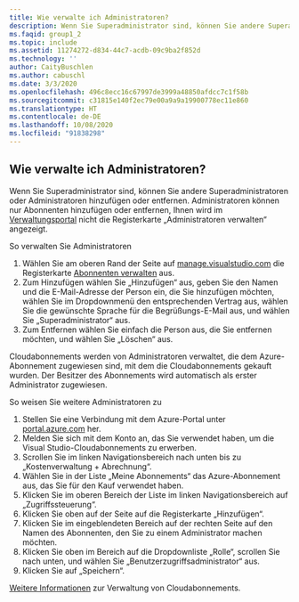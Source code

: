 ```yaml
---
title: Wie verwalte ich Administratoren?
description: Wenn Sie Superadministrator sind, können Sie andere Superadministratoren oder Administratoren hinzufügen oder entfernen. Administratoren können nur Abonnenten hinzufügen oder entfernen...
ms.faqid: group1_2
ms.topic: include
ms.assetid: 11274272-d834-44c7-acdb-09c9ba2f852d
ms.technology: ''
author: CaityBuschlen
ms.author: cabuschl
ms.date: 3/3/2020
ms.openlocfilehash: 496c8ecc16c67997de3999a48850afdcc7c1f58b
ms.sourcegitcommit: c31815e140f2ec79e00a9a9a19900778ec11e860
ms.translationtype: HT
ms.contentlocale: de-DE
ms.lasthandoff: 10/08/2020
ms.locfileid: "91838298"
---
```

## <a name="how-do-i-manage-administrators"></a>Wie verwalte ich Administratoren?

Wenn Sie Superadministrator sind, können Sie andere Superadministratoren oder Administratoren hinzufügen oder entfernen. Administratoren können nur Abonnenten hinzufügen oder entfernen, Ihnen wird im [Verwaltungsportal](https://manage.visualstudio.com) nicht die Registerkarte „Administratoren verwalten“ angezeigt.

So verwalten Sie Administratoren

1. Wählen Sie am oberen Rand der Seite auf [manage.visualstudio.com](https://manage.visualstudio.com) die Registerkarte [Abonnenten verwalten](https://manage.visualstudio.com/administrators) aus.
2. Zum Hinzufügen wählen Sie „Hinzufügen“ aus, geben Sie den Namen und die E-Mail-Adresse der Person ein, die Sie hinzufügen möchten, wählen Sie im Dropdownmenü den entsprechenden Vertrag aus, wählen Sie die gewünschte Sprache für die Begrüßungs-E-Mail aus, und wählen Sie „Superadministrator“ aus.
3. Zum Entfernen wählen Sie einfach die Person aus, die Sie entfernen möchten, und wählen Sie „Löschen“ aus.

Cloudabonnements werden von Administratoren verwaltet, die dem Azure-Abonnement zugewiesen sind, mit dem die Cloudabonnements gekauft wurden. Der Besitzer des Abonnements wird automatisch als erster Administrator zugewiesen.

So weisen Sie weitere Administratoren zu

1. Stellen Sie eine Verbindung mit dem Azure-Portal unter [portal.azure.com](https://portal.azure.com) her.
2. Melden Sie sich mit dem Konto an, das Sie verwendet haben, um die Visual Studio-Cloudabonnements zu erwerben.
3. Scrollen Sie im linken Navigationsbereich nach unten bis zu „Kostenverwaltung + Abrechnung“.
4. Wählen Sie in der Liste „Meine Abonnements“ das Azure-Abonnement aus, das Sie für den Kauf verwendet haben.
5. Klicken Sie im oberen Bereich der Liste im linken Navigationsbereich auf „Zugriffssteuerung“.
6. Klicken Sie oben auf der Seite auf die Registerkarte „Hinzufügen“.
7. Klicken Sie im eingeblendeten Bereich auf der rechten Seite auf den Namen des Abonnenten, den Sie zu einem Administrator machen möchten.
8. Klicken Sie oben im Bereich auf die Dropdownliste „Rolle“, scrollen Sie nach unten, und wählen Sie „Benutzerzugriffsadministrator“ aus.
9. Klicken Sie auf „Speichern“.

[Weitere Informationen](../../../../cloud-admin.md) zur Verwaltung von Cloudabonnements.